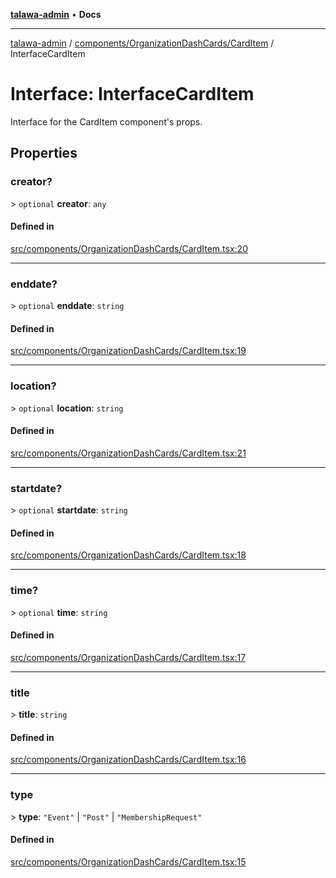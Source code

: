 [**talawa-admin**](../../../../README.md) • **Docs**

***

[talawa-admin](../../../../modules.md) / [components/OrganizationDashCards/CardItem](../README.md) / InterfaceCardItem

# Interface: InterfaceCardItem

Interface for the CardItem component's props.

## Properties

### creator?

\> `optional` **creator**: `any`

#### Defined in

[src/components/OrganizationDashCards/CardItem.tsx:20](https://github.com/PalisadoesFoundation/talawa-admin/blob/084ac7e92dede9766b77e75cf296f40165965140/src/components/OrganizationDashCards/CardItem.tsx#L20)

***

### enddate?

\> `optional` **enddate**: `string`

#### Defined in

[src/components/OrganizationDashCards/CardItem.tsx:19](https://github.com/PalisadoesFoundation/talawa-admin/blob/084ac7e92dede9766b77e75cf296f40165965140/src/components/OrganizationDashCards/CardItem.tsx#L19)

***

### location?

\> `optional` **location**: `string`

#### Defined in

[src/components/OrganizationDashCards/CardItem.tsx:21](https://github.com/PalisadoesFoundation/talawa-admin/blob/084ac7e92dede9766b77e75cf296f40165965140/src/components/OrganizationDashCards/CardItem.tsx#L21)

***

### startdate?

\> `optional` **startdate**: `string`

#### Defined in

[src/components/OrganizationDashCards/CardItem.tsx:18](https://github.com/PalisadoesFoundation/talawa-admin/blob/084ac7e92dede9766b77e75cf296f40165965140/src/components/OrganizationDashCards/CardItem.tsx#L18)

***

### time?

\> `optional` **time**: `string`

#### Defined in

[src/components/OrganizationDashCards/CardItem.tsx:17](https://github.com/PalisadoesFoundation/talawa-admin/blob/084ac7e92dede9766b77e75cf296f40165965140/src/components/OrganizationDashCards/CardItem.tsx#L17)

***

### title

\> **title**: `string`

#### Defined in

[src/components/OrganizationDashCards/CardItem.tsx:16](https://github.com/PalisadoesFoundation/talawa-admin/blob/084ac7e92dede9766b77e75cf296f40165965140/src/components/OrganizationDashCards/CardItem.tsx#L16)

***

### type

\> **type**: `"Event"` \| `"Post"` \| `"MembershipRequest"`

#### Defined in

[src/components/OrganizationDashCards/CardItem.tsx:15](https://github.com/PalisadoesFoundation/talawa-admin/blob/084ac7e92dede9766b77e75cf296f40165965140/src/components/OrganizationDashCards/CardItem.tsx#L15)
